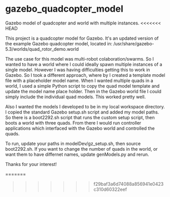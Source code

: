 # gazebo_quadcopter_model
Gazebo model of quadcopter and world with multiple instances.
<<<<<<< HEAD

This project is a quadcopter model for Gazebo.
It's an updated version of the example Gazebo quadcopter model, located in: 
/usr/share/gazebo-5.3/worlds/quad_rotor_demo.world

The use case for this model was multi-robot colaboration/swarms.
So I wanted to have a world where I could ideally spawn multiple instances of a single model.
However I was having difficulties getting this to work in Gazebo.
So I took a different approach, where by I created a template model file with a placeholder model name.
When I wanted multiple quads in a world, I used a simple Python script to copy the quad model template and update the model name place holder.
Then in the Gazebo world file I could simply include the individual quad models.
This worked pretty well.

Also I wanted the models I developed to be in my local workspace directory.
I copied the standard Gazebo setup.sh script and added my model paths.
So there is a boot2292.sh script that runs the custom setup script, then boots a world with three quads.
From there I would run controller applications which interfaced with the Gazebo world and controlled the quads.

To run, update your paths in modelDev/gz_setup.sh, then source boot2292.sh.
If you want to change the number of quads in the world, or want them to have differnet names, update genModels.py and rerun.

Thanks for your interest!


=======
>>>>>>> f29baf3a6d74088a856941e0423c310d60322eef
